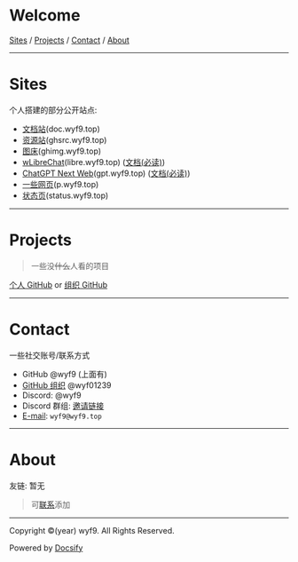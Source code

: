 # Welcome

[Sites](#sites) / [Projects](#projects) / [Contact](#contact) / [About](#about)

***

# Sites

个人搭建的部分公开站点:

- [文档站](https://doc.wyf9.top)(doc.wyf9.top)
- [资源站](https://github.com/wyf01239/ghsrc)(ghsrc.wyf9.top)
- [图床](https://github.com/wyf01239/ghimg)(ghimg.wyf9.top)
- [wLibreChat](https://libre.wyf9.top)(libre.wyf9.top) ([文档(必读)](https://doc.wyf9.top/#/ai/libre))
- [ChatGPT Next Web](https://gpt.wyf9.top)(gpt.wyf9.top) ([文档(必读)](https://doc.wyf9.top/#/ai/gpt))
- [一些网页](https://github.com/wyf01239/pages)(p.wyf9.top)
- [状态页](https://status.wyf9.top)(status.wyf9.top)

***

# Projects

> 一些没~~什么~~人看的项目

[个人 GitHub](https://github.com/wyf9?tab=repositories) or [组织 GitHub](https://github.com/orgs/wyf01239/repositories)

***

# Contact

一些社交账号/联系方式

- GitHub @wyf9 (上面有)
- [GitHub 组织](https://github.com/wyf01239) @wyf01239
- Discord: @wyf9
- Discord 群组: [邀请链接](https://discord.com/invite/Geruk983EH)
- [E-mail](mailto:wyf9@wyf9.top): `wyf9@wyf9.top`

***

# About

友链: 暂无

> 可[联系](#contact)添加

***

<div id=wyear>Copyright ©(year) wyf9. All Rights Reserved.</div>

<script>copyright("wyear");</script>

Powered by [Docsify](https://docsify.js.org)
